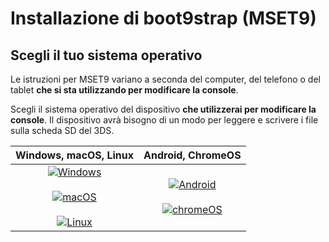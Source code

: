 # Installazione di boot9strap (MSET9)

## Scegli il tuo sistema operativo

Le istruzioni per MSET9 variano a seconda del computer, del telefono o del tablet **che si sta utilizzando per modificare la console**.

Scegli il sistema operativo del dispositivo **che utilizzerai per modificare la console**. Il dispositivo avrà bisogno di un modo per leggere e scrivere i file sulla scheda SD del 3DS.

|                                                                                                      Windows, macOS, Linux                                                                                                     |                                                                            Android, ChromeOS                                                                           |
| :----------------------------------------------------------------------------------------------------------------------------------------------------------------------------------------------------------------------------: | :--------------------------------------------------------------------------------------------------------------------------------------------------------------------: |
| [![Windows](/images/windows.png)](installing-boot9strap-\(mset9-cli\)) <br><br> [![macOS](/images/macos.png)](installing-boot9strap-\(mset9-cli\)) <br><br> [![Linux](/images/linux.png)](installing-boot9strap-\(mset9-cli\)) | [![Android](/images/android.png)](installing-boot9strap-\(mset9-play-store\)) <br><br> [![chromeOS](/images/chromeos.png)](installing-boot9strap-\(mset9-play-store\)) |